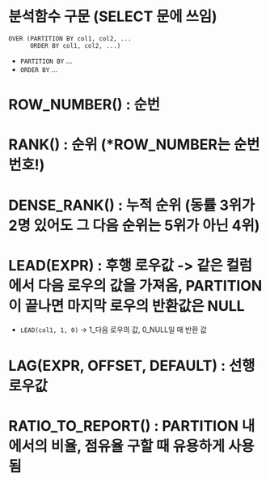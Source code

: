 # 분석함수 구문 (SELECT 문에 쓰임)
```
OVER (PARTITION BY col1, col2, ...
      ORDER BY col1, col2, ...)
```
      
- `PARTITION BY` ...
- `ORDER BY` ...

# ROW_NUMBER() : 순번

# RANK() : 순위 (*ROW_NUMBER는 순번 번호!)

# DENSE_RANK() : 누적 순위 (동률 3위가 2명 있어도 그 다음 순위는 5위가 아닌 4위)

# LEAD(EXPR) : 후행 로우값 -> 같은 컬럼에서 다음 로우의 값을 가져옴, PARTITION이 끝나면 마지막 로우의 반환값은 NULL
 - `LEAD(col1, 1, 0)` -> 1_다음 로우의 값, 0_NULL일 때 반환 값

# LAG(EXPR, OFFSET, DEFAULT) : 선행 로우값

# RATIO_TO_REPORT() : PARTITION 내에서의 비율, 점유율 구할 때 유용하게 사용됨


